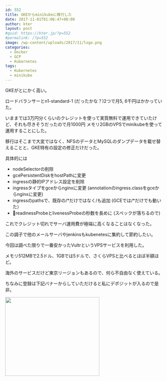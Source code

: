 ```yaml
---
id: 552
title: GKEからminikubeに移行した
date: 2017-11-01T01:08:47+00:00
author: kter
layout: post
#guid: https://kter.jp/?p=552
#permalink: /?p=552
image: /wp-content/uploads/2017/11/logo.png
categories:
  - Docker
  - GCP
  - Kubernetes
tags:
  - Kubernetes
  - minikube
---
```

GKEがとにかく高い。
  
ロードバランサーとn1-standard-1 (だったかな？)2つで月5, 6千円はかかっていた。

いままでは3万円分くらいのクレジットを使って実質無料で運用できていたけど、それも尽きそうだったので月1000円 メモリ2GBのVPSでminikubeを使って運用することにした。

移行はそこまで大変ではなく、NFSのデータとMySQLのダンプデータを載せ替えることと、GKE特有の設定の修正だけだった。

具体的には

  * nodeSelectorの削除
  * gcePersistentDiskをhostPathに変更
  * ingressの静的IPアドレス設定を削除
  * ingressタイプをgceからnginxに変更 (annotationのingress.classをgceからnginxに変更)
  * ingressのpathsで、既存の/\*だけではなく/も追加 (GCEでは/\*だけでも動いた）
  * readinessProbeとlivenessProbeの秒数を長めに (スペックが落ちるので)

これでクレジット切れでサーバ運用費が極端に高くなることはなくなった。
  
この調子で他のメールサーバやjenkinsもkubenetesに集約して節約したい。

今回は調べた限りで一番安かったVultrというVPSサービスを利用した。
  
メモリ512MBで2.5ドル、1GBでは5ドルで、さくらVPSと比べるとほぼ半額ほど。
  
海外のサービスだけど東京リージョンもあるので、何ら不自由なく使えている。

ちなみに登録は下記バナーからしていただけると私にデポジットが入るので是非。
  
[<img src="https://www.vultr.com/media/banner_3.png" width="300" height="250" />](https://www.vultr.com/?ref=7168447)